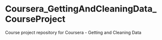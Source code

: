 # Coursera_GettingAndCleaningData_CourseProject
Course project repository for Coursera - Getting and Cleaning Data
